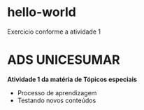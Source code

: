 # hello-world
Exercicio conforme a atividade 1
# ADS UNICESUMAR
**Atividade 1 da matéria de Tópicos especiais**
* Processo de aprendizagem
* Testando novos conteúdos
